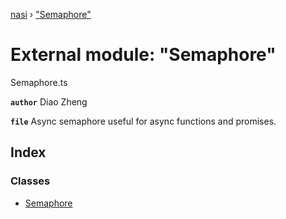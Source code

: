 [nasi](../globals.md) › ["Semaphore"](_semaphore_.md)

# External module: "Semaphore"

Semaphore.ts

**`author`** Diao Zheng

**`file`** Async semaphore useful for async functions and promises.

## Index

### Classes

* [Semaphore](../classes/_semaphore_.semaphore.md)
